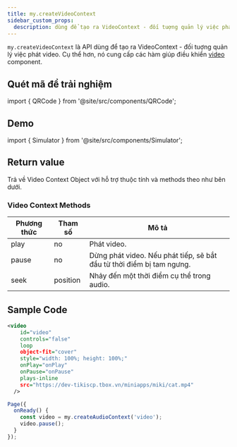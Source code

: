 ```yaml
---
title: my.createVideoContext
sidebar_custom_props:
  description: dùng để tạo ra VideoContext - đối tuợng quản lý việc phát video. Cụ thể hơn, nó cung cấp các hàm giúp điều khiển `video` component
---
```


`my.createVideoContext` là API dùng để tạo ra VideoContext - đối tuợng quản lý việc phát video. Cụ thể hơn, nó cung cấp các hàm giúp điều khiển [video](/docs/component/basic/media/video) component.

## Quét mã để trải nghiệm

import { QRCode } from '@site/src/components/QRCode';

<QRCode page="pages/component/basic/video/index" />

## Demo

import { Simulator } from '@site/src/components/Simulator';

<Simulator page="pages/component/basic/video/index" />

## Return value

Trả về Video Context Object với hỗ trợ thuộc tính và methods theo như bên dưới.

### Video Context Methods

| Phương thức | Tham số  | Mô tả                                                                 |
| ----------- | -------- | --------------------------------------------------------------------- |
| play        | no       | Phát video.                                                           |
| pause       | no       | Dừng phát video. Nếu phát tiếp, sẽ bắt đầu từ thời điểm bị tam ngưng. |
| seek        | position | Nhảy đến một thời điểm cụ thể trong audio.                            |

## Sample Code

```xml
<video
    id="video"
    controls="false"
    loop
    object-fit="cover"
    style="width: 100%; height: 100%;"
    onPlay="onPlay"
    onPause="onPause"
    plays-inline
    src="https://dev-tikiscp.tbox.vn/miniapps/miki/cat.mp4"
  />
```

```js title=index.js
Page({
  onReady() {
    const video = my.createAudioContext('video');
    video.pause();
  }
});
```
